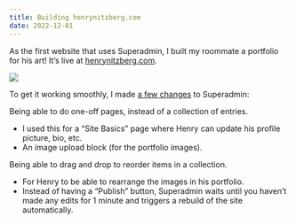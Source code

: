 ```yaml
---
title: Building henrynitzberg.com
date: 2022-12-01
---
```


As the first website that uses Superadmin, I built my roommate a portfolio for his art! It’s live at [henrynitzberg.com](http://henrynitzberg.com).

![](/posts/henry/image-5.png)

To get it working smoothly, I made [a few changes](https://benborgers.com/posts/superadmin-styled) to Superadmin:

Being able to do one-off pages, instead of a collection of entries.

- I used this for a “Site Basics” page where Henry can update his profile picture, bio, etc.
- An image upload block (for the portfolio images).

Being able to drag and drop to reorder items in a collection.

- For Henry to be able to rearrange the images in his portfolio.
- Instead of having a “Publish” button, Superadmin waits until you haven’t made any edits for 1 minute and triggers a rebuild of the site automatically.
